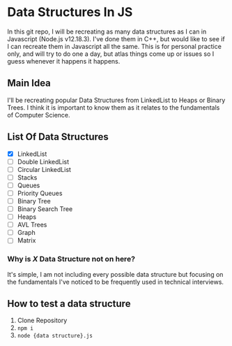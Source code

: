 # Data Structures In JS
In this git repo, I will be recreating as many data structures as I can in Javascript (Node.js v12.18.3). I've
done them in C++, but would like to see if I can recreate them in
Javascript all the same. This is for personal practice only, and will
try to do one a day, but atlas things come up or issues so I guess
whenever it happens it happens.

## Main Idea 
I'll be recreating popular Data Structures from LinkedList to Heaps or Binary Trees. I think it is important to know
them as it relates to the fundamentals of Computer Science.

## List Of Data Structures

- [x] LinkedList
- [ ] Double LinkedList
- [ ] Circular LinkedList
- [ ] Stacks
- [ ] Queues
- [ ] Priority Queues
- [ ] Binary Tree
- [ ] Binary Search Tree
- [ ] Heaps
- [ ] AVL Trees
- [ ] Graph
- [ ] Matrix

### Why is _X_ Data Structure not on here? 
It's simple, I am not including every possible data structure but focusing on the
fundamentals I've noticed to be frequently used in technical
interviews.

## How to test a data structure

1.  Clone Repository
2.  `npm i`
3.  `node {data structure}.js`
